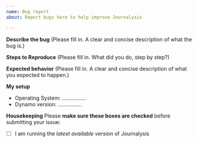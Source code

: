 ```yaml
---
name: Bug report
about: Report bugs here to help improve Journalysis

---
```


**Describe the bug**
(Please fill in. A clear and concise description of what the bug is.)

**Steps to Reproduce**
(Please fill in. What did you do, step by step?)

**Expected behavior**
(Please fill in. A clear and concise description of what you expected to happen.)

**My setup**
- Operating System: ................
- Dynamo version: ................

**Housekeeping**
Please **make sure these boxes are checked** before submitting your issue:
- [ ] I am running the *latest available version* of Journalysis
